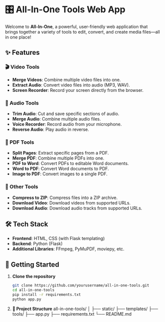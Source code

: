 # 🎛️ All-In-One Tools Web App

Welcome to **All-In-One**, a powerful, user-friendly web application that brings together a variety of tools to edit, convert, and create media files—all in one place!

## ✨ Features

### 🎬 Video Tools
- **Merge Videos**: Combine multiple video files into one.
- **Extract Audio**: Convert video files into audio (MP3, WAV).
- **Screen Recorder**: Record your screen directly from the browser.

### 🎵 Audio Tools
- **Trim Audio**: Cut and save specific sections of audio.
- **Merge Audio**: Combine multiple audio files.
- **Voice Recorder**: Record audio from your microphone.
- **Reverse Audio**: Play audio in reverse.

### 📄 PDF Tools
- **Split Pages**: Extract specific pages from a PDF.
- **Merge PDF**: Combine multiple PDFs into one.
- **PDF to Word**: Convert PDFs to editable Word documents.
- **Word to PDF**: Convert Word documents to PDF.
- **Image to PDF**: Convert images to a single PDF.

### 🧰 Other Tools
- **Compress to ZIP**: Compress files into a ZIP archive.
- **Download Video**: Download videos from supported URLs.
- **Download Audio**: Download audio tracks from supported URLs.

## 🛠️ Tech Stack

- **Frontend**: HTML, CSS (with Flask templating)
- **Backend**: Python (Flask)
- **Additional Libraries**: FFmpeg, PyMuPDF, moviepy, etc.

## 🚀 Getting Started

1. **Clone the repository**
   ```bash
   git clone https://github.com/yourusername/all-in-one-tools.git
   cd all-in-one-tools
   pip install -r requirements.txt
   python app.py

2. **📁 Project Structure**
   all-in-one-tools/
      │
      ├── static/
      ├── templates/
      ├── tools/
      ├── app.py
      ├── requirements.txt
      └── README.md
